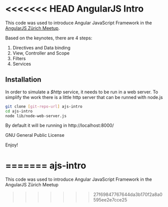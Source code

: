 <<<<<<< HEAD
AngularJS Intro
===============

This code was used to introduce Angular JavaScript Framework in the [AngularJS Zürich Meetup](http://www.meetup.com/AngularJS-ZRH/ "Meetup group page"). 

Based on the keynotes, there are 4 steps: 
1. Directives and Data binding
2. View, Controller and Scope
3. Filters
4. Services



Installation
--------------
In order to simulate a _$http_ service, it needs to be run in a web server. To simplify the work there is a little http server that can be runned with node.js

```sh
git clone [git-repo-url] ajs-intro
cd ajs-intro
node lib/node-web-server.js
```

By default it will be running in http://localhost:8000/

GNU General Public License

Enjoy!


=======
ajs-intro
=========

This code was used to introduce Angular JavaScript Framework in the AngularJS Zürich Meetup
>>>>>>> 27f69847767644da3b170f2a8a0595ee2e7cce25
